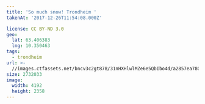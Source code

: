 ```yaml
---
title: 'So much snow! Trondheim '
takenAt: '2017-12-26T11:54:08.000Z'

license: CC BY-ND 3.0
geo:
  lat: 63.406383
  lng: 10.350463
tags:
  - trondheim
url: >-
  //images.ctfassets.net/bncv3c2gt878/31nHXHlwlMZe6e5QbIbo4d/a2857ea780d3262e625f0432d2513494/so-much-snow-trondheim_24447274767_o
size: 2732033
image:
  width: 4192
  height: 2358
---
```

